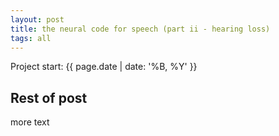```yaml
---
layout: post
title: the neural code for speech (part ii - hearing loss)
tags: all
---
```

Project start: {{ page.date | date: '%B, %Y' }}
<!--more-->

## Rest of post
more text
